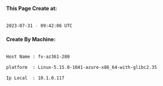
   
#### This Page Create at:

```bash

2023-07-31 - 09:42:06 UTC

```

#### Create By Machine:

```bash

Host Name : fv-az361-280

platform  : Linux-5.15.0-1041-azure-x86_64-with-glibc2.35

Ip Local  : 10.1.0.117

```

